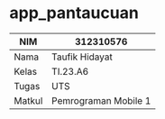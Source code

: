 # app_pantaucuan
| NIM   | 312310576       
|-------|---------
| Nama  | Taufik Hidayat
| Kelas | TI.23.A6
| Tugas | UTS
| Matkul | Pemrograman Mobile 1

